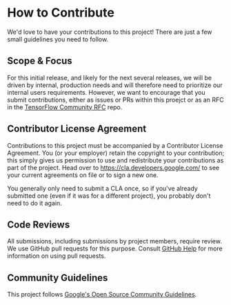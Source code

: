 # How to Contribute

We'd love to have your contributions to this project! There are
just a few small guidelines you need to follow.

## Scope &amp; Focus

For this initial release, and likely for the next several releases, we will be
driven by internal, production needs and will therefore need to prioritize our
internal users requirements. However, we want to encourage that you submit
contributions, either as issues or PRs within this proejct or as an RFC in
the [TensorFlow Community RFC](https://github.com/tensorflow/community/tree/master/rfcs)
repo.

## Contributor License Agreement

Contributions to this project must be accompanied by a Contributor License
Agreement. You (or your employer) retain the copyright to your contribution;
this simply gives us permission to use and redistribute your contributions as
part of the project. Head over to <https://cla.developers.google.com/> to see
your current agreements on file or to sign a new one.

You generally only need to submit a CLA once, so if you've already submitted one
(even if it was for a different project), you probably don't need to do it
again.

## Code Reviews

All submissions, including submissions by project members, require review. We
use GitHub pull requests for this purpose. Consult
[GitHub Help](https://help.github.com/articles/about-pull-requests/) for more
information on using pull requests.

## Community Guidelines

This project follows
[Google's Open Source Community Guidelines](https://opensource.google.com/conduct/).

